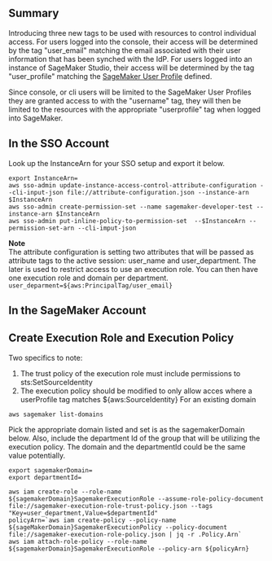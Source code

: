 ## Summary
Introducing three new tags to be used with resources to control individual access. For users logged into the console, their access will be determined by the tag "user_email" matching the email associated with their user information that has been  synched with the IdP. 
For users logged into an instance of SageMaker Studio, their access will be determined by the tag "user_profile" matching the [SageMaker User Profile](https://docs.aws.amazon.com/sagemaker/latest/dg/domain-user-profile.html) defined. 

Since console, or cli users will be limited to the SageMaker User Profiles they are granted access to with the "username" tag, they will then be limited to the resources with the appropriate "userprofile" tag when logged into SageMaker. 


## In the SSO Account
Look up the InstanceArn for your SSO setup and export it below. 

```
export InstanceArn=
aws sso-admin update-instance-access-control-attribute-configuration --cli-input-json file://attribute-configuration.json --instance-arn $InstanceArn
aws sso-admin create-permission-set --name sagemaker-developer-test --instance-arn $InstanceArn
aws sso-admin put-inline-policy-to-permission-set  --$InstanceArn --permission-set-arn --cli-imput-json
```
**Note**  
The attribute configuration is setting two attributes that will be passed as attribute tags to the active session: user_name and user_department. The later is used to restrict access to use an execution role.  You can then have one execution role and domain per department.  ```user_deparment=${aws:PrincipalTag/user_email}```


## In the SageMaker Account
## Create Execution Role and Execution Policy
Two specifics to note:
1. The trust policy of the execution role must include permissions to sts:SetSourceIdentity
2. The execution policy should be modified to only allow acces where a userProfile tag matches ${aws:SourceIdentity}
For an existing domain
```
aws sagemaker list-domains
```
Pick the appropriate domain listed and set is as the sagemakerDomain below. Also, include the department Id of the group that will be utilizing the execution policy. 
The domain and the departmentId could be the same value potentially. 
```
export sagemakerDomain=
export departmentId=

aws iam create-role --role-name ${sagemakerDomain}SagemakerExecutionRole --assume-role-policy-document file://sagemaker-execution-role-trust-policy.json --tags "Key=user_department,Value=$departmentId"
policyArn=`aws iam create-policy --policy-name ${sageMakerDomain}SagemakerExecutionPolicy --policy-document file://sagemaker-execution-role-policy.json | jq -r .Policy.Arn`
aws iam attach-role-policy --role-name ${sagemakerDomain}SagemakerExecutionRole --policy-arn ${policyArn}
```

